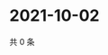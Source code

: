 # 2021-10-02

共 0 条

<!-- BEGIN -->
<!-- 最后更新时间 Sat Oct 02 2021 01:22:38 GMT+0800 (China Standard Time) -->

<!-- END -->
